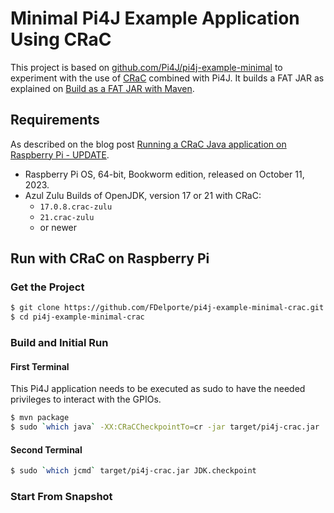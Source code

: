 Minimal Pi4J Example Application Using CRaC
===========================================

This project is based on [github.com/Pi4J/pi4j-example-minimal](https://github.com/Pi4J/pi4j-example-minimal) to experiment with the use of [CRaC](https://docs.azul.com/core/crac/crac-introduction) combined with Pi4J. It builds a FAT JAR as explained on [Build as a FAT JAR with Maven](https://pi4j.com/documentation/building/fat-jar/).

## Requirements

As described on the blog post [Running a CRaC Java application on Raspberry Pi - UPDATE](https://webtechie.be/post/2023-10-16-crac-on-raspberry-pi-update/).

* Raspberry Pi OS, 64-bit, Bookworm edition, released on October 11, 2023.
* Azul Zulu Builds of OpenJDK, version 17 or 21 with CRaC:
  * `17.0.8.crac-zulu`
  * `21.crac-zulu`
  * or newer

## Run with CRaC on Raspberry Pi

### Get the Project

```bash
$ git clone https://github.com/FDelporte/pi4j-example-minimal-crac.git
$ cd pi4j-example-minimal-crac
```

### Build and Initial Run

#### First Terminal

This Pi4J application needs to be executed as sudo to have the needed privileges to interact with the GPIOs.

```bash
$ mvn package
$ sudo `which java` -XX:CRaCCheckpointTo=cr -jar target/pi4j-crac.jar
```

#### Second Terminal

```bash
$ sudo `which jcmd` target/pi4j-crac.jar JDK.checkpoint
```

### Start From Snapshot


